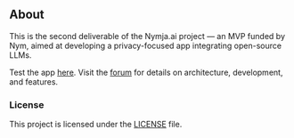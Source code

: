 ## About

This is the second deliverable of the Nymja.ai project — an MVP funded by Nym, aimed at developing a privacy-focused app integrating open-source LLMs.

Test the app [here](https://ai.tupinymquim.com). Visit the [forum](https://forum.nym.com/t/report-on-nymja-ai-2-trimester-2025/1419/1) for details on architecture, development, and features.

### License

This project is licensed under the [LICENSE](LICENSE) file.


